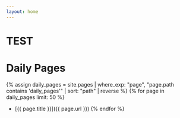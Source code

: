 ```yaml
---
layout: home
---
```


# TEST

# Daily Pages

{% assign daily_pages = site.pages | where_exp: "page", "page.path contains 'daily_pages'" | sort: "path" | reverse %}
{% for page in daily_pages limit: 50 %}
- [{{ page.title }}]({{ page.url }})
{% endfor %}